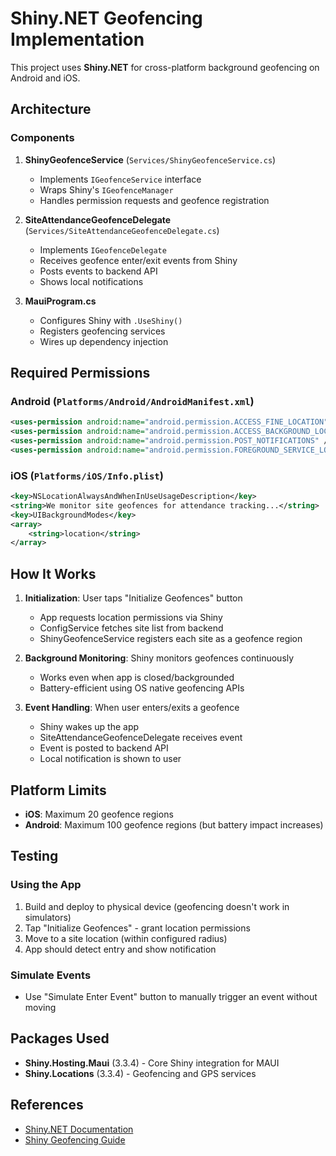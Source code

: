 # Shiny.NET Geofencing Implementation

This project uses **Shiny.NET** for cross-platform background geofencing on Android and iOS.

## Architecture

### Components

1. **ShinyGeofenceService** (`Services/ShinyGeofenceService.cs`)
   - Implements `IGeofenceService` interface
   - Wraps Shiny's `IGeofenceManager`
   - Handles permission requests and geofence registration

2. **SiteAttendanceGeofenceDelegate** (`Services/SiteAttendanceGeofenceDelegate.cs`)
   - Implements `IGeofenceDelegate`
   - Receives geofence enter/exit events from Shiny
   - Posts events to backend API
   - Shows local notifications

3. **MauiProgram.cs**
   - Configures Shiny with `.UseShiny()`
   - Registers geofencing services
   - Wires up dependency injection

## Required Permissions

### Android (`Platforms/Android/AndroidManifest.xml`)
```xml
<uses-permission android:name="android.permission.ACCESS_FINE_LOCATION" />
<uses-permission android:name="android.permission.ACCESS_BACKGROUND_LOCATION" />
<uses-permission android:name="android.permission.POST_NOTIFICATIONS" />
<uses-permission android:name="android.permission.FOREGROUND_SERVICE_LOCATION" />
```

### iOS (`Platforms/iOS/Info.plist`)
```xml
<key>NSLocationAlwaysAndWhenInUseUsageDescription</key>
<string>We monitor site geofences for attendance tracking...</string>
<key>UIBackgroundModes</key>
<array>
    <string>location</string>
</array>
```

## How It Works

1. **Initialization**: User taps "Initialize Geofences" button
   - App requests location permissions via Shiny
   - ConfigService fetches site list from backend
   - ShinyGeofenceService registers each site as a geofence region

2. **Background Monitoring**: Shiny monitors geofences continuously
   - Works even when app is closed/backgrounded
   - Battery-efficient using OS native geofencing APIs

3. **Event Handling**: When user enters/exits a geofence
   - Shiny wakes up the app
   - SiteAttendanceGeofenceDelegate receives event
   - Event is posted to backend API
   - Local notification is shown to user

## Platform Limits

- **iOS**: Maximum 20 geofence regions
- **Android**: Maximum 100 geofence regions (but battery impact increases)

## Testing

### Using the App
1. Build and deploy to physical device (geofencing doesn't work in simulators)
2. Tap "Initialize Geofences" - grant location permissions
3. Move to a site location (within configured radius)
4. App should detect entry and show notification

### Simulate Events
- Use "Simulate Enter Event" button to manually trigger an event without moving

## Packages Used

- **Shiny.Hosting.Maui** (3.3.4) - Core Shiny integration for MAUI
- **Shiny.Locations** (3.3.4) - Geofencing and GPS services

## References

- [Shiny.NET Documentation](https://shinylib.net)
- [Shiny Geofencing Guide](https://shinylib.net/client/locations/geofencing/)
